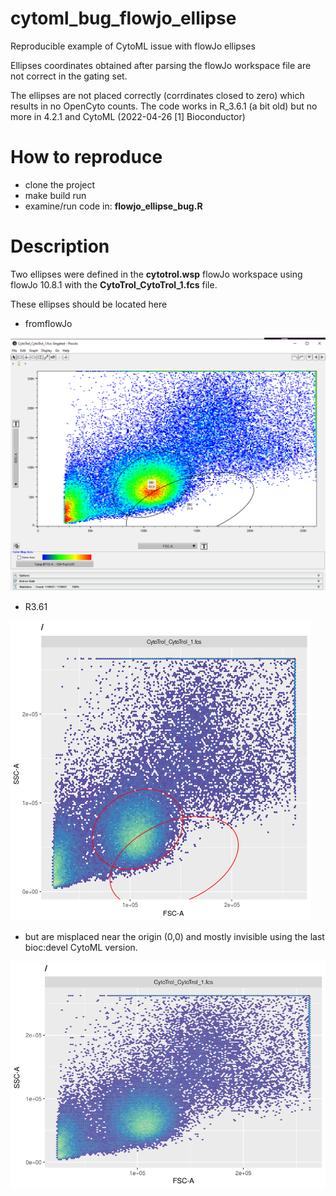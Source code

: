 # cytoml_bug_flowjo_ellipse

Reproducible example of CytoML issue with flowJo ellipses 

Ellipses coordinates obtained after parsing the flowJo workspace file are not correct in the gating set. 


The ellipses are not placed correctly (corrdinates closed to zero) which results in no OpenCyto counts. The code works in R_3.6.1 (a bit old) but no more in 4.2.1 and CytoML (2022-04-26 [1] Bioconductor)

# How to reproduce

* clone the project
* make build run
* examine/run code in: **flowjo_ellipse_bug.R**

# Description

Two ellipses were defined in the **cytotrol.wsp** flowJo workspace using flowJo 10.8.1 with the **CytoTrol_CytoTrol_1.fcs** file.

These ellipses should be located here
* fromflowJo

![image](plot_flowjo.png)

* R3.61

![image](plot_361.png)

* but are misplaced near the origin (0,0) and mostly invisible using the last bioc:devel CytoML version.

![image](plot_4.2.1.svg)